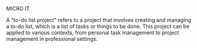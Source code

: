 MICRO IT

A "to-do list project" refers to a project that involves creating and managing a to-do list, which is a list of tasks or things to be done.
This project can be applied to various contexts, from personal task management to project management in professional settings. 
